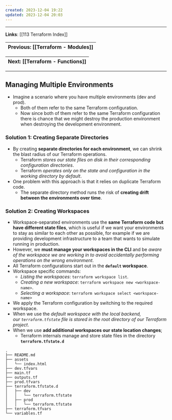 ```yaml
---
created: 2023-12-04 19:22
updated: 2023-12-04 20:03
---
```

---
**Links**: [[113 Terraform Index]]

| Previous: [[Terraform - Modules]] |
|-|

| Next: [[Terraform - Functions]] |
|-|

---
## Managing Multiple Environments
- Imagine a scenario where you have multiple environments (dev and prod).
	- Both of them refer to the same Terraform configuration.
	- Now since both of them refer to the same Terraform configuration there is chance that we might destroy the production environment when destroying the development environment.

### Solution 1: Creating Separate Directories
- By creating **separate directories for each environment**, we can shrink the blast radius of our Terraform operations. 
	- Terraform *stores our state files on disk in their corresponding configuration directories*. 
	- Terraform *operates only on the state and configuration in the working directory by default*.
- One problem with this approach is that it relies on duplicate Terraform code. 
	- The separate directory method runs the risk of **creating drift between the environments over time**.

### Solution 2: Creating Workspaces
- Workspace-separated environments use the **same Terraform code but have different state files**, which is useful if we want your environments to stay as similar to each other as possible, for example if we are providing development infrastructure to a team that wants to simulate running in production.
- However, we **must manage your workspaces in the CLI** and be *aware of the workspace we are working in to avoid accidentally performing operations on the wrong environment*.
- All Terraform configurations start out in the **`default` workspace**.
- Workspace specific commands:
	- *Listing the workspaces*: `terraform workspace list`.
	- *Creating a new workspace*: `terraform workspace new <workspace-name>`.
	- *Selecting a workspace*: `terraform workspace select <workspace-name>`
- We apply the Terraform configuration by switching to the required workspace.
- When we use the *default workspace with the local backend, our `terraform.tfstate` file is stored in the root directory of our Terraform project*.
- When we use **add additional workspaces our state location changes**; 
	- Terraform internals manage and store state files in the directory **`terraform.tfstate.d`**

```hcl hl:9,11,13 title:"Sample directory structure with multiple workspaces" fold
.
├── README.md
├── assets
│   └── index.html
├── dev.tfvars
├── main.tf
├── outputs.tf
├── prod.tfvars
├── terraform.tfstate.d
│   ├── dev
│   │   └── terraform.tfstate
│   ├── prod
│   │   └── terraform.tfstate
├── terraform.tfvars
└── variables.tf
```